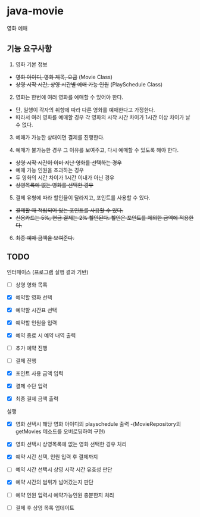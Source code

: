 # java-movie
영화 예매

## 기능 요구사항
 1. 영화 기본 정보
  - ~~영화 아이디, 영화 제목, 요금~~ (Movie Class)
  - ~~상영 시작 시간, 상영 시간별 예매 가능 인원~~ (PlaySchedule Class)

 2. 영화는 한번에 여러 영화를 예매할 수 있어야 한다.
  - 단, 일행이 각자의 취향에 따라 다른 영화를 예매한다고 가정한다.
  - 따라서 여러 영화를 예매할 경우 각 영화의 시작 시간 차이가
    1시간 이상 차이가 날 수 없다.

 3. 예매가 가능한 상태이면 결제를 진행한다.

 4. 예매가 불가능한 경우 그 이유를 보여주고, 다시 예매할 수 있도록 해야 한다.
  - ~~상영 시작 시간이 이미 지난 영화를 선택하는 경우~~
  - 예매 가능 인원을 초과하는 경우
  - 두 영화의 시간 차이가 1시간 이내가 아닌 경우
  - ~~상영목록에 없는 영화를 선택한 경우~~

 5. 결제 유형에 따라 할인율이 달라지고, 포인트를 사용할 수 있다.
  - ~~결제할 때 적립되어 있는 포인트를 사용할 수 있다.~~
  - ~~신용카드는 5%, 현금 결제는 2% 할인된다. 할인은 포인트를 제외한 금액에 적용한다.~~

 6. ~~최종 예매 금액을 보여준다.~~

## TODO
인터페이스 (프로그램 실행 결과 기반)
- [ ] 상영 영화 목록
- [x] 예약할 영화 선택
- [x] 예약할 시간표 선택
- [x] 예약할 인원을 입력
- [x] 예약 종료 시 예약 내역 출력
- [ ] 추가 예약 진행
- [ ] 결제 진행
- [x] 포인트 사용 금액 입력
- [x] 결제 수단 입력
- [x] 최종 결제 금액 출력


실행
- [x] 영화 선택시 해당 영화 아이디의 playschedule 출력
    -(MovieRepository의 getMovies 메소드를 오버로딩하여 구현)
- [x] 영화 선택시 상영목록에 없는 영화 선택한 경우 처리
- [x] 예약 시간 선택, 인원 입력 후 결제까지
- [ ] 예약 시간 선택시 상영 시작 시간 유효성 판단
- [x] 예약 시간의 범위가 넘어갔는지 판단
- [ ] 예약 인원 입력시 예약가능인원 충분한지 처리
- [ ] 결제 후 상영 목록 업데이트


